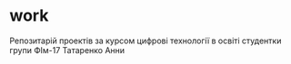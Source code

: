 # work
Репозитарій проектів за курсом цифрові технології в освіті студентки групи ФІм-17 Татаренко Анни
